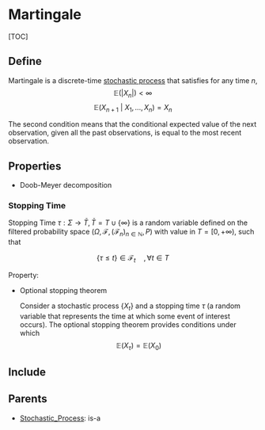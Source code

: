 # Martingale

[TOC]

## Define

Martingale is a discrete-time [stochastic process](./Stochastic_Process.md) that satisfies for any time $n$,
$$
\mathbb E(|X_n|) < \infty
$$
$$
\mathbb E(X_{n+1} \ |\ X_1, ..., X_n) = X_n
$$

The second condition means that the conditional expected value of the next observation, given all the past observations, is equal to the most recent observation.

## Properties

- Doob-Meyer decomposition


### Stopping Time

Stopping Time $\tau: \Sigma \to \bar T, \bar T = T \cup \{\infty\}$ is a random variable defined on the filtered probability space $(\Omega, \mathcal F, (\mathcal F_n)_{n \in \mathbb N}, P)$ with value in $T = [0, +\infty)$, such that 

$$
\{\tau \le t\} \in \mathcal F_t \quad, \forall t \in T
$$

Property: 

- Optional stopping theorem

  Consider a stochastic process $\{X_t\}$ and a stopping time $\tau$ (a random variable that represents the time at which some event of interest occurs). The optional stopping theorem provides conditions under which
  $$
  \mathbb E(X_\tau) = \mathbb E(X_0)
  $$

## Include

## Parents

- [Stochastic_Process](./Stochastic_Process.md): is-a

